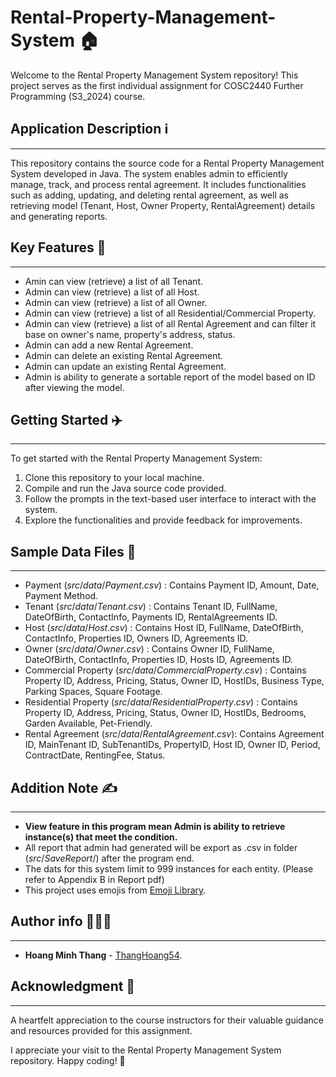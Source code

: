 # Rental-Property-Management-System 🏠
Welcome to the Rental Property Management System repository! This project serves as the
first individual assignment for COSC2440 Further Programming (S3_2024) course.

## Application Description ℹ️
_____
This repository contains the source code for a Rental Property Management System
developed in Java. The system enables admin to efficiently manage, track,
and process rental agreement. It includes functionalities such as adding, updating, and deleting rental agreement,
as well as retrieving model (Tenant, Host, Owner Property, RentalAgreement) details and generating reports.

## Key Features 🔑
___
- Amin can view (retrieve) a list of all Tenant.
- Admin can view (retrieve) a list of all Host.
- Admin can view (retrieve) a list of all Owner.
- Admin can view (retrieve) a list of all Residential/Commercial Property.
- Admin can view (retrieve) a list of all Rental Agreement and can filter it base on owner's name, property's address, status.
- Admin can add a new Rental Agreement.
- Admin can delete an existing Rental Agreement.
- Admin can update an existing Rental Agreement.
- Admin is ability to generate a sortable report of the model based on ID after viewing the model.

## Getting Started ✈️
_____ 
To get started with the Rental Property Management System:

1. Clone this repository to your local machine.
2. Compile and run the Java source code provided.
3. Follow the prompts in the text-based user interface to interact with the system.
4. Explore the functionalities and provide feedback for improvements.

## Sample Data Files 📁
___
- Payment (${src/data/Payment.csv}$) : Contains Payment ID, Amount, Date, Payment Method.
- Tenant (${src/data/Tenant.csv}$) : Contains Tenant ID, FullName, DateOfBirth, ContactInfo, Payments ID, RentalAgreements ID.
- Host (${src/data/Host.csv}$) : Contains Host ID, FullName, DateOfBirth, ContactInfo, Properties ID, Owners ID, Agreements ID.
- Owner (${src/data/Owner.csv}$) : Contains Owner ID, FullName, DateOfBirth, ContactInfo, Properties ID, Hosts ID, Agreements ID.
- Commercial Property (${src/data/CommercialProperty.csv}$) : Contains Property ID, Address, Pricing, Status, Owner ID, HostIDs, Business Type, Parking Spaces, Square Footage.
- Residential Property (${src/data/ResidentialProperty.csv}$) : Contains Property ID, Address, Pricing, Status, Owner ID, HostIDs, Bedrooms, Garden Available, Pet-Friendly.
- Rental Agreement (${src/data/RentalAgreement.csv}$): Contains Agreement ID, MainTenant ID, SubTenantIDs, PropertyID, Host ID, Owner ID, Period, ContractDate, RentingFee, Status.

## Addition Note ✍️
___
- **View feature in this program mean Admin is ability to retrieve instance(s) that meet the condition.**
- All report that admin had generated will be export as .csv in folder (${src/SaveReport/}$) after the program end.
- The dats for this system limit to 999 instances for each entity. (Please refer to Appendix B in Report pdf)
- This project uses emojis from [Emoji Library](https://emojipedia.org/).
## Author info 👨🏽‍🎓
___
- **Hoang Minh Thang** - [ThangHoang54](https://github.com/ThangHoang54).

## Acknowledgment 🙏
___
A heartfelt appreciation to the course instructors for their valuable guidance
and resources provided for this assignment.

I appreciate your visit to the Rental Property
Management System repository. Happy coding! 🎉